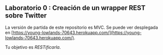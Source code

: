 ## Laboratorio 0 : Creación de un wrapper REST sobre Twitter

La versión de partida de este repositorio es MVC. 
Se puede ver desplegada en [https://young-lowlands-70643.herokuapp.com/](https://young-lowlands-70643.herokuapp.com/).

Tu objetivo es *RESTificarla*.
